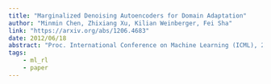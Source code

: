```yaml
---
title: "Marginalized Denoising Autoencoders for Domain Adaptation"
author: "Minmin Chen, Zhixiang Xu, Kilian Weinberger, Fei Sha"
link: "https://arxiv.org/abs/1206.4683"
date: 2012/06/18
abstract: "Proc. International Conference on Machine Learning (ICML), 2012."
tags:
    - ml_rl
    - paper
---
```

